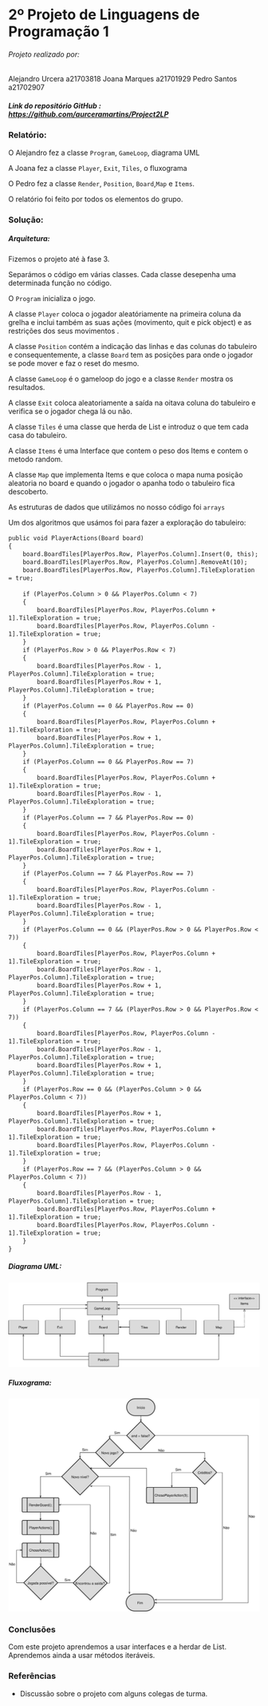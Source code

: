 # 2º Projeto de Linguagens de Programação 1

###### Projeto realizado por:
Alejandro Urcera a21703818
Joana Marques a21701929
Pedro Santos a21702907

##### Link do repositório GitHub : https://github.com/aurceramartins/Project2LP

### Relatório:
O Alejandro fez a classe `Program`, `GameLoop`, diagrama UML<p>
A Joana fez a classe `Player`, `Exit`, `Tiles`, o fluxograma <p>
O Pedro fez a classe `Render`, `Position`, `Board`,`Map` 
e `Items`. <p>
O relatório foi feito por todos os elementos do grupo. <p>

### Solução:
##### Arquitetura:
Fizemos o projeto até à fase 3. <p>
Separámos o código em várias classes.
Cada classe desepenha uma determinada função no código. <p>
O `Program` inicializa o jogo. <p>
A classe `Player` coloca o jogador aleatóriamente na primeira coluna da grelha e inclui também as suas ações (movimento, quit e pick object) e as restrições dos seus movimentos .  <p>
A classe `Position` contém a indicação das linhas e das colunas do tabuleiro e consequentemente, a classe `Board` tem as posições para onde o jogador se pode mover e faz o reset do mesmo. <p>
A classe `GameLoop` é o gameloop do jogo e a classe `Render` mostra os resultados. <p>
A classe `Exit` coloca aleatoriamente a saída na oitava coluna do tabuleiro e verifica se o jogador chega lá ou não. <p>
A classe `Tiles` é uma classe que herda de List e introduz o que tem cada casa do tabuleiro. <p>
A classe `Items` é uma Interface que contem o peso dos Items e contem o metodo random. <p>
A classe `Map` que implementa Items e que coloca o mapa numa posição aleatoria no board e quando o jogador o apanha todo o tabuleiro fica descoberto. <p>

As estruturas de dados que utilizámos no nosso código foi `arrays` <p>

Um dos algoritmos que usámos foi para fazer a exploração do tabuleiro:

```
public void PlayerActions(Board board)
{
    board.BoardTiles[PlayerPos.Row, PlayerPos.Column].Insert(0, this);
    board.BoardTiles[PlayerPos.Row, PlayerPos.Column].RemoveAt(10);
    board.BoardTiles[PlayerPos.Row, PlayerPos.Column].TileExploration = true;

    if (PlayerPos.Column > 0 && PlayerPos.Column < 7)
    {
        board.BoardTiles[PlayerPos.Row, PlayerPos.Column + 1].TileExploration = true;
        board.BoardTiles[PlayerPos.Row, PlayerPos.Column - 1].TileExploration = true;
    }
    if (PlayerPos.Row > 0 && PlayerPos.Row < 7)
    {
        board.BoardTiles[PlayerPos.Row - 1, PlayerPos.Column].TileExploration = true;
        board.BoardTiles[PlayerPos.Row + 1, PlayerPos.Column].TileExploration = true;
    }
    if (PlayerPos.Column == 0 && PlayerPos.Row == 0)
    {
        board.BoardTiles[PlayerPos.Row, PlayerPos.Column + 1].TileExploration = true;
        board.BoardTiles[PlayerPos.Row + 1, PlayerPos.Column].TileExploration = true;
    }
    if (PlayerPos.Column == 0 && PlayerPos.Row == 7)
    {
        board.BoardTiles[PlayerPos.Row, PlayerPos.Column + 1].TileExploration = true;
        board.BoardTiles[PlayerPos.Row - 1, PlayerPos.Column].TileExploration = true;
    }
    if (PlayerPos.Column == 7 && PlayerPos.Row == 0)
    {
        board.BoardTiles[PlayerPos.Row, PlayerPos.Column - 1].TileExploration = true;
        board.BoardTiles[PlayerPos.Row + 1, PlayerPos.Column].TileExploration = true;
    }
    if (PlayerPos.Column == 7 && PlayerPos.Row == 7)
    {
        board.BoardTiles[PlayerPos.Row, PlayerPos.Column - 1].TileExploration = true;
        board.BoardTiles[PlayerPos.Row - 1, PlayerPos.Column].TileExploration = true;
    }
    if (PlayerPos.Column == 0 && (PlayerPos.Row > 0 && PlayerPos.Row < 7))
    {
        board.BoardTiles[PlayerPos.Row, PlayerPos.Column + 1].TileExploration = true;
        board.BoardTiles[PlayerPos.Row - 1, PlayerPos.Column].TileExploration = true;
        board.BoardTiles[PlayerPos.Row + 1, PlayerPos.Column].TileExploration = true;
    }
    if (PlayerPos.Column == 7 && (PlayerPos.Row > 0 && PlayerPos.Row < 7))
    {
        board.BoardTiles[PlayerPos.Row, PlayerPos.Column - 1].TileExploration = true;
        board.BoardTiles[PlayerPos.Row - 1, PlayerPos.Column].TileExploration = true;
        board.BoardTiles[PlayerPos.Row + 1, PlayerPos.Column].TileExploration = true;
    }
    if (PlayerPos.Row == 0 && (PlayerPos.Column > 0 && PlayerPos.Column < 7))
    {
        board.BoardTiles[PlayerPos.Row + 1, PlayerPos.Column].TileExploration = true;
        board.BoardTiles[PlayerPos.Row, PlayerPos.Column + 1].TileExploration = true;
        board.BoardTiles[PlayerPos.Row, PlayerPos.Column - 1].TileExploration = true;
    }
    if (PlayerPos.Row == 7 && (PlayerPos.Column > 0 && PlayerPos.Column < 7))
    {
        board.BoardTiles[PlayerPos.Row - 1, PlayerPos.Column].TileExploration = true;
        board.BoardTiles[PlayerPos.Row, PlayerPos.Column + 1].TileExploration = true;
        board.BoardTiles[PlayerPos.Row, PlayerPos.Column - 1].TileExploration = true;
    }
}
```

##### Diagrama UML:
![UML](UML.svg)
##### Fluxograma:
![Flowchart](Flowchart.svg)

### Conclusões
Com este projeto aprendemos a usar interfaces e a herdar de List. Aprendemos ainda a usar métodos iteráveis.

### Referências
* Discussão sobre o projeto com alguns colegas de turma.
